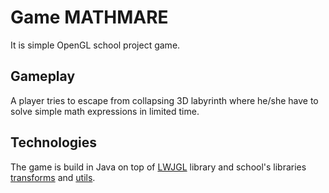 # Game MATHMARE

It is simple OpenGL school project game. 

## Gameplay

A player tries to escape from collapsing 3D labyrinth where he/she have to solve simple math expressions in limited time.

## Technologies

The game is build in Java on top of [LWJGL](https://www.lwjgl.org/) library and school's libraries [transforms](https://gitlab.com/honza.vanek/transforms)
and [utils](https://gitlab.com/Bruno.Jezek/lwjgl-utils).
